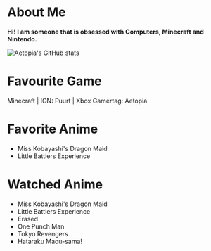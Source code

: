 # About Me
<b>Hi! I am someone that is obsessed with Computers, Minecraft and Nintendo.</b>  

![Aetopia's GitHub stats](https://github-readme-stats.vercel.app/api?username=Aetopia)

# Favourite Game
Minecraft | IGN: Puurt | Xbox Gamertag: Aetopia

# Favorite Anime

- Miss Kobayashi's Dragon Maid     
- Little Battlers Experience 

# Watched Anime

- Miss Kobayashi's Dragon Maid     
- Little Battlers Experience   
- Erased   
- One Punch Man  
- Tokyo Revengers 
- Hataraku Maou-sama!

